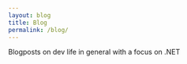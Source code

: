 ```yaml
---
layout: blog
title: Blog
permalink: /blog/
---
```

Blogposts on dev life in general with a focus on .NET